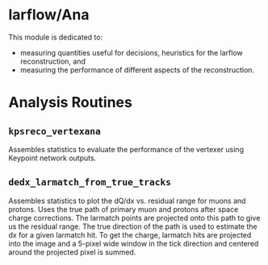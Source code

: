 # larflow/Ana

This module is dedicated to:
* measuring quantities useful for decisions, heuristics for the larflow reconstruction, and
* measuring the performance of different aspects of the reconstruction.

# Analysis Routines

## `kpsreco_vertexana`

Assembles statistics to evaluate the performance of the vertexer using Keypoint network outputs.

## `dedx_larmatch_from_true_tracks`

Assembles statistics to plot the dQ/dx vs. residual range for muons and protons.
Uses the true path of primary muon and protons after space charge corrections.
The larmatch points are projected onto this path to give us the residual range.
The true direction of the path is used to estimate the dx for a given larmatch hit.
To get the charge, larmatch hits are projected into the image and a 5-pixel wide window
in the tick direction and centered around the projected pixel is summed.






